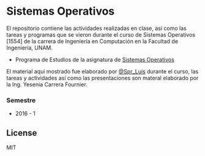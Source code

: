 # Sistemas Operativos

El repositorio contiene las actividades realizadas en clase, así como las tareas y programas que se vieron durante el curso de Sistemas Operativos [1554] de la carrera de Ingeniería en Computación en la Facultad de Ingeniería, UNAM.

  - Programa de Estudios de la asignatura de [Sistemas Operativos]


El material aqui mostrado fue elaborado por [@Spr_Luis] durante el curso, las tareas y actividades así como las presentaciones son materal elaborado por la Ing. Yesenia Carrera Fournier.

### Semestre
 - 2016 - 1

License
----

MIT



[@Spr_Luis]:http://twitter.com/Spr_Luis
[Sistemas Operativos]:http://www.ingenieria.unam.mx/paginas/Carreras/planes2010/Computacion/05/sistemas_operativos.pdf

